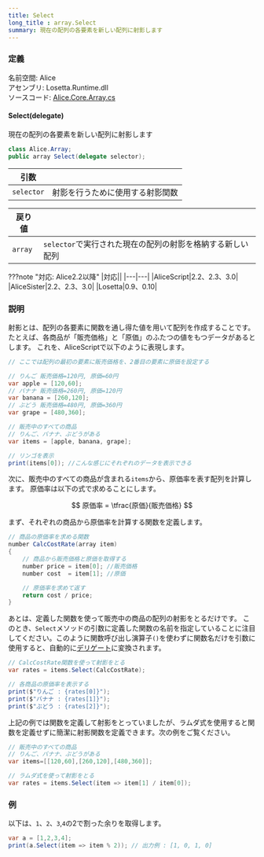 ```yaml
---
title: Select
long_title : array.Select
summary: 現在の配列の各要素を新しい配列に射影します
---
```


### 定義
名前空間: Alice<br/>
アセンブリ: Losetta.Runtime.dll<br/>
ソースコード: [Alice.Core.Array.cs](https://github.com/WSOFT-Project/Losetta/blob/master/Losetta.Runtime/Core/Extension/Alice.Core.Array.cs)

#### Select(delegate)

現在の配列の各要素を新しい配列に射影します

```cs title="AliceScript"
class Alice.Array;
public array Select(delegate selector);
```

|引数| |
|-|-|
|`selector`|射影を行うために使用する射影関数|

|戻り値| |
|-|-|
|`array`|`selector`で実行された現在の配列の射影を格納する新しい配列|

???note "対応: Alice2.2以降"
    |対応||
    |---|---|
    |AliceScript|2.2、2.3、3.0|
    |AliceSister|2.2、2.3、3.0|
    |Losetta|0.9、0.10|

### 説明
射影とは、配列の各要素に関数を通し得た値を用いて配列を作成することです。
たとえば、各商品が「販売価格」と「原価」のふたつの値をもつデータがあるとします。
これを、AliceScriptで以下のように表現します。

```cs title="AliceScript"
// ここでは配列の最初の要素に販売価格を、2番目の要素に原価を設定する

// りんご 販売価格=120円, 原価=60円
var apple = [120,60];
// バナナ 販売価格=260円, 原価=120円
var banana = [260,120];
// ぶどう 販売価格=480円, 原価=360円
var grape = [480,360];

// 販売中のすべての商品
// りんご、バナナ、ぶどうがある
var items = [apple, banana, grape];

// リンゴを表示
print(items[0]); //こんな感じにそれぞれのデータを表示できる
```

次に、販売中のすべての商品が含まれる`items`から、原価率を表す配列を計算します。
原価率は以下の式で求めることにします。

$$
原価率 = \tfrac{原価}{販売価格}
$$

まず、それぞれの商品から原価率を計算する関数を定義します。

```cs title="AliceScript"
// 商品の原価率を求める関数
number CalcCostRate(array item)
{
    // 商品から販売価格と原価を取得する
    number price = item[0]; //販売価格
    number cost  = item[1]; //原価

    // 原価率を求めて返す
    return cost / price;
}
```

あとは、定義した関数を使って販売中の商品の配列の射影をとるだけです。
このとき、`Select`メソッドの引数に定義した関数の名前を指定していることに注目してください。このように関数呼び出し演算子`()`を使わずに関数名だけを引数に使用すると、自動的に[デリゲート](../delegate/index.md)に変換されます。

```cs title="AliceScript"
// CalcCostRate関数を使って射影をとる
var rates = items.Select(CalcCostRate);

// 各商品の原価率を表示する
print($"りんご : {rates[0]}");
print($"バナナ : {rates[1]}");
print($"ぶどう : {rates[2]}");
```

上記の例では関数を定義して射影をとっていましたが、ラムダ式を使用すると関数を定義せずに簡潔に射影関数を定義できます。次の例をご覧ください。

```cs title="AliceScript"
// 販売中のすべての商品
// りんご、バナナ、ぶどうがある
var items=[[120,60],[260,120],[480,360]];

// ラムダ式を使って射影をとる
var rates = items.Select(item => item[1] / item[0]);
```

### 例
以下は、`1`、`2`、`3`,`4`の2で割った余りを取得します。

```cs title="AliceScript"
var a = [1,2,3,4];
print(a.Select(item => item % 2)); // 出力例 : [1, 0, 1, 0]
```

